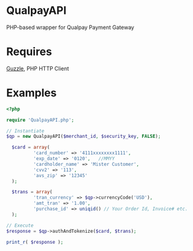# QualpayAPI
PHP-based wrapper for Qualpay Payment Gateway

# Requires
[Guzzle](http://guzzlephp.org/), PHP HTTP Client

# Examples
```php
<?php

require 'QualpayAPI.php';

// Instantiate
$qp = new QualpayAPI($merchant_id, $security_key, FALSE);

  $card = array(
          'card_number' => '4111xxxxxxxx1111',
          'exp_date' => '0120',   //MMYY
          'cardholder_name' => 'Mister Customer',
          'cvv2' => '113',
          'avs_zip' => '12345'
  );

  $trans = array(
          'tran_currency' => $qp->currencyCode('USD'),
          'amt_tran' => '1.00',
          'purchase_id' => uniqid() // Your Order Id, Invoice# etc.
  );

// Execute  
$response = $qp->authAndTokenize($card, $trans);

print_r( $response );
```
